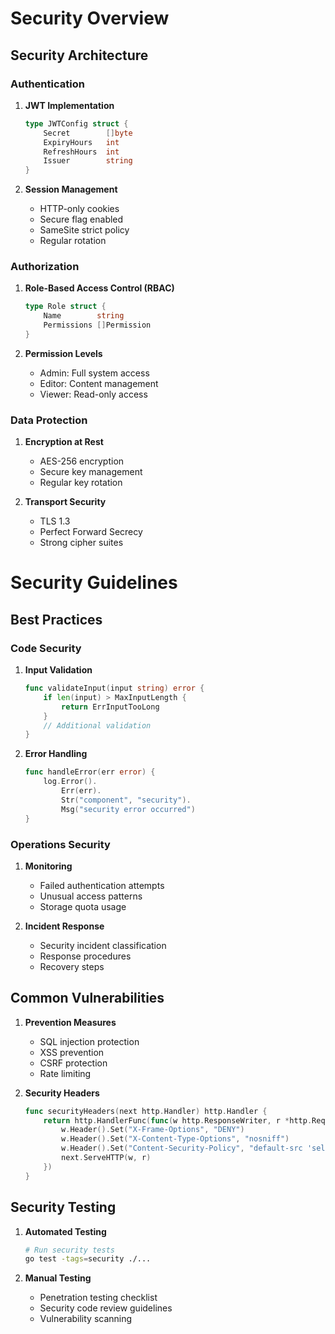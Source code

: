 # Security Overview

## Security Architecture

### Authentication

1. **JWT Implementation**
   ```go
   type JWTConfig struct {
       Secret        []byte
       ExpiryHours   int
       RefreshHours  int
       Issuer        string
   }
   ```

2. **Session Management**
   - HTTP-only cookies
   - Secure flag enabled
   - SameSite strict policy
   - Regular rotation

### Authorization

1. **Role-Based Access Control (RBAC)**
   ```go
   type Role struct {
       Name        string
       Permissions []Permission
   }
   ```

2. **Permission Levels**
   - Admin: Full system access
   - Editor: Content management
   - Viewer: Read-only access

### Data Protection

1. **Encryption at Rest**
   - AES-256 encryption
   - Secure key management
   - Regular key rotation

2. **Transport Security**
   - TLS 1.3
   - Perfect Forward Secrecy
   - Strong cipher suites

# Security Guidelines

## Best Practices

### Code Security

1. **Input Validation**
   ```go
   func validateInput(input string) error {
       if len(input) > MaxInputLength {
           return ErrInputTooLong
       }
       // Additional validation
   }
   ```

2. **Error Handling**
   ```go
   func handleError(err error) {
       log.Error().
           Err(err).
           Str("component", "security").
           Msg("security error occurred")
   }
   ```

### Operations Security

1. **Monitoring**
   - Failed authentication attempts
   - Unusual access patterns
   - Storage quota usage

2. **Incident Response**
   - Security incident classification
   - Response procedures
   - Recovery steps

## Common Vulnerabilities

1. **Prevention Measures**
   - SQL injection protection
   - XSS prevention
   - CSRF protection
   - Rate limiting

2. **Security Headers**
   ```go
   func securityHeaders(next http.Handler) http.Handler {
       return http.HandlerFunc(func(w http.ResponseWriter, r *http.Request) {
           w.Header().Set("X-Frame-Options", "DENY")
           w.Header().Set("X-Content-Type-Options", "nosniff")
           w.Header().Set("Content-Security-Policy", "default-src 'self'")
           next.ServeHTTP(w, r)
       })
   }
   ```

## Security Testing

1. **Automated Testing**
   ```bash
   # Run security tests
   go test -tags=security ./...
   ```

2. **Manual Testing**
   - Penetration testing checklist
   - Security code review guidelines
   - Vulnerability scanning
